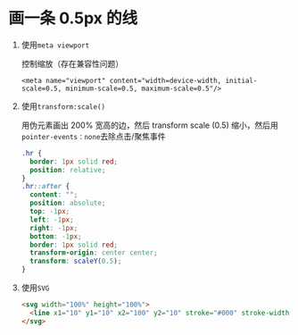 # 画一条 0.5px 的线

1. 使用`meta viewport`

   控制缩放（存在兼容性问题）

   `<meta name="viewport" content="width=device-width, initial-scale=0.5, minimum-scale=0.5, maximum-scale=0.5"/>`

2. 使用`transform:scale()`

   用伪元素画出 200% 宽高的边，然后 transform scale (0.5) 缩小，然后用`pointer-events：none`去除点击/聚焦事件

   ```css
   .hr {
     border: 1px solid red;
     position: relative;
   }
   .hr::after {
     content: "";
     position: absolute;
     top: -1px;
     left: -1px;
     right: -1px;
     bottom: -1px;
     border: 1px solid red;
     transform-origin: center center;
     transform: scaleY(0.5);
   }
   ```

3. 使用`SVG`

   ```html
   <svg width="100%" height="100%">
     <line x1="10" y1="10" x2="100" y2="10" stroke="#000" stroke-width="0.5"></line>
   </svg>
   ```

   